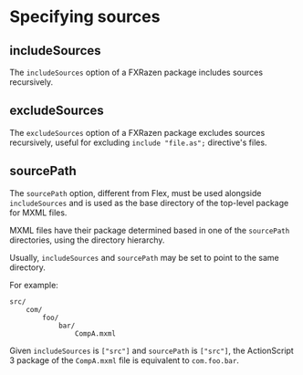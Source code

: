 # Specifying sources

## includeSources

The `includeSources` option of a FXRazen package includes sources recursively.

## excludeSources

The `excludeSources` option of a FXRazen package excludes sources recursively, useful for excluding `include "file.as";` directive's files.

## sourcePath

The `sourcePath` option, different from Flex, must be used alongside `includeSources` and is used as the base directory of the top-level package for MXML files.

MXML files have their package determined based in one of the `sourcePath` directories, using the directory hierarchy.

Usually, `includeSources` and `sourcePath` may be set to point to the same directory.

For example:

```plain
src/
    com/
        foo/
            bar/
                CompA.mxml
```

Given `includeSources` is `["src"]` and `sourcePath` is `["src"]`, the ActionScript 3 package of the `CompA.mxml` file is equivalent to `com.foo.bar`.